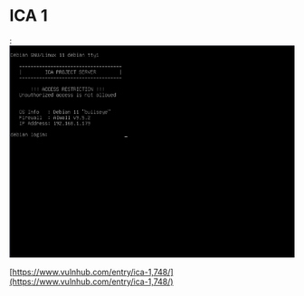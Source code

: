 # ICA 1

:![](IMG/ICA1VM.png)

[https://www.vulnhub.com/entry/ica-1,748/](https://www.vulnhub.com/entry/ica-1,748/)
